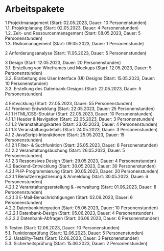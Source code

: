 # Arbeitspakete
1 Projektmanagement (Start: 02.05.2023, Dauer: 10 Personenstunden)  
1.1. Projektplanung (Start: 02.05.2023, Dauer: 4 Personenstunden)  
1.2. Zeit- und Ressourcenmanagement (Start: 08.05.2023, Dauer: 5 Personenstunden)  
1.3. Risikomanagement (Start: 09.05.2023, Dauer: 1 Personenstunde)    

2 Anforderungsanalyse (Start: 11.05.2023, Dauer: 5 Personenstunden)

3 Design (Start: 12.05.2023, Dauer: 20 Personenstunden)  
3.1. Erstellung von Wireframes und Mockups (Start: 12.05.2023, Dauer: 5 Personenstunden)   
3.2. Erarbeitung des User Interface (UI) Designs (Start: 15.05.2023, Dauer: 10 Personenstunden)   
3.3. Erstellung des Datenbank-Designs (Start: 22.05.2023, Dauer: 5 Personenstunden)

4 Entwicklung (Start: 22.05.2023, Dauer: 55 Personenstunden)  
4.1 Frontend-Entwicklung (Start: 22.05.2023, Dauer: 25 Personenstunden)  
4.1.1 HTML/CSS-Struktur (Start: 22.05.2023, Dauer: 10 Personenstunden)  
4.1.1.1 Header & Navigation (Start: 22.05.2023, Dauer: 3 Personenstunden)  
4.1.1.2 Veranstaltungskarten (Start: 23.05.2023, Dauer: 4 Personenstunden)  
4.1.1.3 Veranstaltungsdetails (Start: 24.05.2023, Dauer: 3 Personenstunden)  
4.1.2 JavaScript-Interaktionen (Start: 25.05.2023, Dauer: 15 Personenstunden)  
4.1.2.1 Filter- & Suchfunktion (Start: 25.05.2023, Dauer: 6 Personenstunden)  
4.1.2.2 Veranstaltungsbuchung (Start: 26.05.2023, Dauer: 5 Personenstunden)  
4.1.2.3 Responsives Design (Start: 29.05.2023, Dauer: 4 Personenstunden)  
4.2 Backend-Entwicklung (Start: 30.05.2023, Dauer: 30 Personenstunden)  
4.2.1 PHP-Programmierung (Start: 30.05.2023, Dauer: 20 Personenstunden)  
4.2.1.1 Benutzerregistrierung & Anmeldung (Start: 30.05.2023, Dauer: 6 Personenstunden)  
4.2.1.2 Veranstaltungserstellung & -verwaltung (Start: 01.06.2023, Dauer: 8 Personenstunden)  
4.2.1.3 E-Mail-Benachrichtigungen (Start: 02.06.2023, Dauer: 6 Personenstunden)  
4.2.2 Datenbankintegration (Start: 05.06.2023, Dauer: 10 Personenstunden)  
4.2.2.1 Datenbank-Design (Start: 05.06.2023, Dauer: 4 Personenstunden)  
4.2.2.2 Datenbank-Abfragen (Start: 06.06.2023, Dauer: 6 Personenstunden)   

5 Testen (Start: 12.06.2023, Dauer: 10 Personenstunden)  
5.1. Funktionsprüfung (Start: 12.06.2023, Dauer: 5 Personenstunden)  
5.2. Usability-Tests (Start: 12.06.2023, Dauer: 3 Personenstunden)  
5.3. Sicherheitsprüfung (Start: 15.06.2023, Dauer: 2 Personenstunden)  
